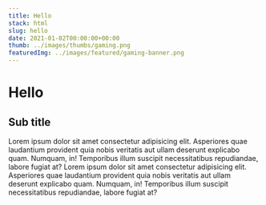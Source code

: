 ```yaml
---
title: Hello
stack: html
slug: hello
date: 2021-01-02T00:00:00+00:00
thumb: ../images/thumbs/gaming.png
featuredImg: ../images/featured/gaming-banner.png
---
```

# Hello
## Sub title
Lorem ipsum dolor sit amet consectetur adipisicing elit. Asperiores quae laudantium provident quia nobis veritatis aut ullam deserunt explicabo quam. Numquam, in! Temporibus illum suscipit necessitatibus repudiandae, labore fugiat at?
Lorem ipsum dolor sit amet consectetur adipisicing elit. Asperiores quae laudantium provident quia nobis veritatis aut ullam deserunt explicabo quam. Numquam, in! Temporibus illum suscipit necessitatibus repudiandae, labore fugiat at?